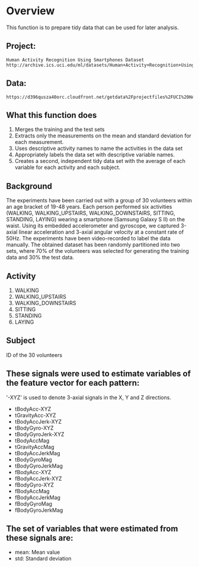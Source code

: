 # Overview
This function is to prepare tidy data that can be used for later analysis.

## Project: 
    Human Activity Recognition Using Smartphones Dataset
    http://archive.ics.uci.edu/ml/datasets/Human+Activity+Recognition+Using+Smartphones 
 
## Data:
    https://d396qusza40orc.cloudfront.net/getdata%2Fprojectfiles%2FUCI%20HAR%20Dataset.zip 

## What this function does
1. Merges the training and the test sets
2. Extracts only the measurements on the mean and standard deviation for each measurement. 
3. Uses descriptive activity names to name the activities in the data set
4. Appropriately labels the data set with descriptive variable names. 
5. Creates a second, independent tidy data set with the average of each variable for each activity and each subject.

## Background
The experiments have been carried out with a group of 30 volunteers within an age bracket of 19-48 years. Each person performed six activities (WALKING, WALKING_UPSTAIRS, WALKING_DOWNSTAIRS, SITTING, STANDING, LAYING) wearing a smartphone (Samsung Galaxy S II) on the waist. Using its embedded accelerometer and gyroscope, we captured 3-axial linear acceleration and 3-axial angular velocity at a constant rate of 50Hz. The experiments have been video-recorded to label the data manually. The obtained dataset has been randomly partitioned into two sets, where 70% of the volunteers was selected for generating the training data and 30% the test data. 

## Activity
1. WALKING
2. WALKING_UPSTAIRS
3. WALKING_DOWNSTAIRS
4. SITTING
5. STANDING
6. LAYING

## Subject
ID of the 30 volunteers

## These signals were used to estimate variables of the feature vector for each pattern:  
'-XYZ' is used to denote 3-axial signals in the X, Y and Z directions.

* tBodyAcc-XYZ
* tGravityAcc-XYZ
* tBodyAccJerk-XYZ
* tBodyGyro-XYZ
* tBodyGyroJerk-XYZ
* tBodyAccMag
* tGravityAccMag
* tBodyAccJerkMag
* tBodyGyroMag
* tBodyGyroJerkMag
* fBodyAcc-XYZ
* fBodyAccJerk-XYZ
* fBodyGyro-XYZ
* fBodyAccMag
* fBodyAccJerkMag
* fBodyGyroMag
* fBodyGyroJerkMag

## The set of variables that were estimated from these signals are: 

* mean: Mean value
* std: Standard deviation

